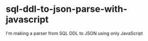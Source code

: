 # sql-ddl-to-json-parse-with-javascript
I'm making a parser from SQL DDL to JSON using only JavaScript
